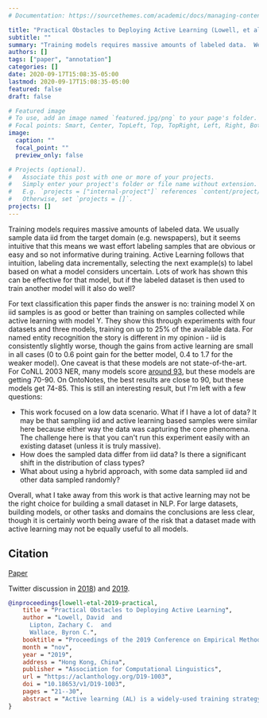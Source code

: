 ```yaml
---
# Documentation: https://sourcethemes.com/academic/docs/managing-content/

title: "Practical Obstacles to Deploying Active Learning (Lowell, et al., EMNLP 2019)"
subtitle: ""
summary: "Training models requires massive amounts of labeled data.  We usually sample data iid from the target domain (e.g. newspapers), but it seems intuitive that this means we wast effort labeling samples that are obvious or easy and so not informative during training.  Active Learning follows that intuition, labeling data incrementally, selecting the next example(s) to label based on what a model considers uncertain.  Lots of work has shown this can be effective for that model, but if the labeled dataset is then used to train another model will it also do well?"
authors: []
tags: ["paper", "annotation"]
categories: []
date: 2020-09-17T15:08:35-05:00
lastmod: 2020-09-17T15:08:35-05:00
featured: false
draft: false

# Featured image
# To use, add an image named `featured.jpg/png` to your page's folder.
# Focal points: Smart, Center, TopLeft, Top, TopRight, Left, Right, BottomLeft, Bottom, BottomRight.
image:
  caption: ""
  focal_point: ""
  preview_only: false

# Projects (optional).
#   Associate this post with one or more of your projects.
#   Simply enter your project's folder or file name without extension.
#   E.g. `projects = ["internal-project"]` references `content/project/deep-learning/index.md`.
#   Otherwise, set `projects = []`.
projects: []
---
```


Training models requires massive amounts of labeled data.
We usually sample data iid from the target domain (e.g. newspapers), but it seems intuitive that this means we wast effort labeling samples that are obvious or easy and so not informative during training.
Active Learning follows that intuition, labeling data incrementally, selecting the next example(s) to label based on what a model considers uncertain.
Lots of work has shown this can be effective for that model, but if the labeled dataset is then used to train another model will it also do well?

For text classification this paper finds the answer is no: training model X on iid samples is as good or better than training on samples collected while active learning with model Y.
They show this through experiments with four datasets and three models, training on up to 25% of the available data.
For named entity recognition the story is different in my opinion - iid is consistently slightly worse, though the gains from active learning are small in all cases (0 to 0.6 point gain for the better model, 0.4 to 1.7 for the weaker model).
One caveat is that these models are not state-of-the-art.
For CoNLL 2003 NER, many models score [around 93](https://nlpprogress.com/english/named_entity_recognition.html), but these models are getting 70-90.
On OntoNotes, the best results are close to 90, but these models get 74-85.
This is still an interesting result, but I'm left with a few questions:

- This work focused on a low data scenario. What if I have a lot of data? It may be that sampling iid and active learning based samples were similar here because either way the data was capturing the core phenomena. The challenge here is that you can't run this experiment easily with an existing dataset (unless it is truly massive).
- How does the sampled data differ from iid data? Is there a significant shift in the distribution of class types?
- What about using a hybrid approach, with some data sampled iid and other data sampled randomly?

Overall, what I take away from this work is that active learning may not be the right choice for building a small dataset in NLP.
For large datasets, building models, or other tasks and domains the conclusions are less clear, though it is certainly worth being aware of the risk that a dataset made with active learning may not be equally useful to all models.

## Citation

[Paper](https://aclanthology.org/D19-1003.pdf)

Twitter discussion in [2018](https://twitter.com/zacharylipton/status/1019222882482905088)) and [2019](https://twitter.com/zacharylipton/status/1165692913290043398?s=20).

```bibtex
@inproceedings{lowell-etal-2019-practical,
    title = "Practical Obstacles to Deploying Active Learning",
    author = "Lowell, David  and
      Lipton, Zachary C.  and
      Wallace, Byron C.",
    booktitle = "Proceedings of the 2019 Conference on Empirical Methods in Natural Language Processing and the 9th International Joint Conference on Natural Language Processing (EMNLP-IJCNLP)",
    month = "nov",
    year = "2019",
    address = "Hong Kong, China",
    publisher = "Association for Computational Linguistics",
    url = "https://aclanthology.org/D19-1003",
    doi = "10.18653/v1/D19-1003",
    pages = "21--30",
    abstract = "Active learning (AL) is a widely-used training strategy for maximizing predictive performance subject to a fixed annotation budget. In AL, one iteratively selects training examples for annotation, often those for which the current model is most uncertain (by some measure). The hope is that active sampling leads to better performance than would be achieved under independent and identically distributed (i.i.d.) random samples. While AL has shown promise in retrospective evaluations, these studies often ignore practical obstacles to its use. In this paper, we show that while AL may provide benefits when used with specific models and for particular domains, the benefits of current approaches do not generalize reliably across models and tasks. This is problematic because in practice, one does not have the opportunity to explore and compare alternative AL strategies. Moreover, AL couples the training dataset with the model used to guide its acquisition. We find that subsequently training a successor model with an actively-acquired dataset does not consistently outperform training on i.i.d. sampled data. Our findings raise the question of whether the downsides inherent to AL are worth the modest and inconsistent performance gains it tends to afford.",
}
```
